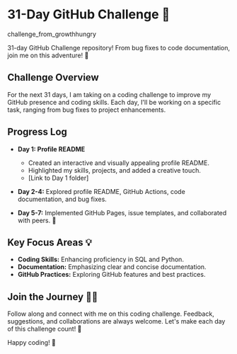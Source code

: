 # 31-Day GitHub Challenge 🚀
challenge_from_growthhungry

31-day GitHub Challenge repository! From bug fixes to code documentation, join me on this adventure! 🌟


## Challenge Overview

For the next 31 days, I am taking on a coding challenge to improve my GitHub presence and coding skills. Each day, I'll be working on a specific task, ranging from bug fixes to project enhancements.

## Progress Log

- **Day 1: Profile README**
  - Created an interactive and visually appealing profile README.
  - Highlighted my skills, projects, and added a creative touch.
  - [Link to Day 1 folder]

- **Day 2-4:** Explored profile README, GitHub Actions, code documentation, and bug fixes.
- **Day 5-7:** Implemented GitHub Pages, issue templates, and collaborated with peers. 🤝

<!-- i keep updating the log as i progress through the challenge -->

## Key Focus Areas 💡

- **Coding Skills:** Enhancing proficiency in SQL and Python.
- **Documentation:** Emphasizing clear and concise documentation.
- **GitHub Practices:** Exploring GitHub features and best practices.

## Join the Journey 🚴‍♂️

Follow along and connect with me on this coding challenge. Feedback, suggestions, and collaborations are always welcome. Let's make each day of this challenge count! 🎉

Happy coding! 🚀


